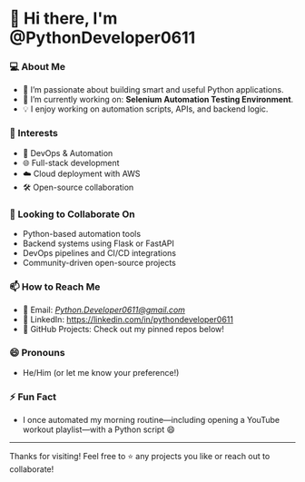 # 👋 Hi there, I'm @PythonDeveloper0611

### 💻 About Me
- 🔭 I’m passionate about building smart and useful Python applications.
- 🚧 I’m currently working on: **Selenium Automation Testing Environment**.
- 💡 I enjoy working on automation scripts, APIs, and backend logic.

### 👀 Interests
- 🧪 DevOps & Automation
- 🌐 Full-stack development
- ☁️ Cloud deployment with AWS
- 🛠️ Open-source collaboration

### 💞️ Looking to Collaborate On
- Python-based automation tools
- Backend systems using Flask or FastAPI
- DevOps pipelines and CI/CD integrations
- Community-driven open-source projects

### 📫 How to Reach Me
- 📧 Email: *Python.Developer0611@gmail.com*
- 💼 LinkedIn: https://linkedin.com/in/pythondeveloper0611
- 🐍 GitHub Projects: Check out my pinned repos below!

### 😄 Pronouns
- He/Him (or let me know your preference!)

### ⚡ Fun Fact
- I once automated my morning routine—including opening a YouTube workout playlist—with a Python script 😄

---

Thanks for visiting! Feel free to ⭐️ any projects you like or reach out to collaborate!
